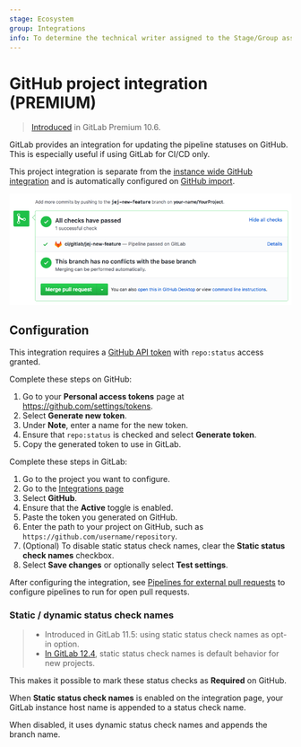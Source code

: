 ```yaml
---
stage: Ecosystem
group: Integrations
info: To determine the technical writer assigned to the Stage/Group associated with this page, see https://about.gitlab.com/handbook/engineering/ux/technical-writing/#assignments
---
```


# GitHub project integration **(PREMIUM)**

> [Introduced](https://gitlab.com/gitlab-org/gitlab/-/issues/3836) in GitLab Premium 10.6.

GitLab provides an integration for updating the pipeline statuses on GitHub.
This is especially useful if using GitLab for CI/CD only.

This project integration is separate from the [instance wide GitHub integration](../import/github.md#mirror-a-repository-and-share-pipeline-status)
and is automatically configured on [GitHub import](../../../integration/github.md).

![Pipeline status update on GitHub](img/github_status_check_pipeline_update.png)

## Configuration

This integration requires a [GitHub API token](https://docs.github.com/en/github/authenticating-to-github/keeping-your-account-and-data-secure/creating-a-personal-access-token)
with `repo:status` access granted.

Complete these steps on GitHub:

1. Go to your **Personal access tokens** page at <https://github.com/settings/tokens>.
1. Select **Generate new token**.
1. Under **Note**, enter a name for the new token.
1. Ensure that `repo:status` is checked and select **Generate token**.
1. Copy the generated token to use in GitLab.

Complete these steps in GitLab:

1. Go to the project you want to configure.
1. Go to the [Integrations page](overview.md#accessing-integrations)
1. Select **GitHub**.
1. Ensure that the **Active** toggle is enabled.
1. Paste the token you generated on GitHub.
1. Enter the path to your project on GitHub, such as `https://github.com/username/repository`.
1. (Optional) To disable static status check names, clear the **Static status check names** checkbox.
1. Select **Save changes** or optionally select **Test settings**.

After configuring the integration, see [Pipelines for external pull requests](../../../ci/ci_cd_for_external_repos/#pipelines-for-external-pull-requests)
to configure pipelines to run for open pull requests.

### Static / dynamic status check names

> - Introduced in GitLab 11.5: using static status check names as opt-in option.
> - [In GitLab 12.4](https://gitlab.com/gitlab-org/gitlab/-/issues/9931), static status check names is default behavior for new projects.

This makes it possible to mark these status checks as **Required** on GitHub.

When **Static status check names** is enabled on the integration page, your
GitLab instance host name is appended to a status check name.

When disabled, it uses dynamic status check names and appends the branch name.
